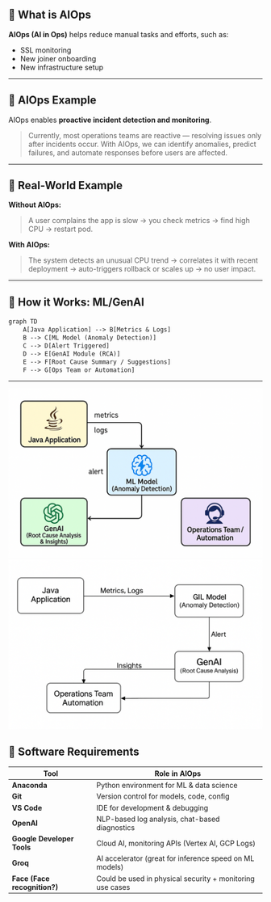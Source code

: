 ## 🧠 What is AIOps

**AIOps (AI in Ops)** helps reduce manual tasks and efforts, such as:
- SSL monitoring
- New joiner onboarding
- New infrastructure setup

---

## 🧠 AIOps Example

AIOps enables **proactive incident detection and monitoring**.

> Currently, most operations teams are reactive — resolving issues only after incidents occur. With AIOps, we can identify anomalies, predict failures, and automate responses before users are affected.

---

## 🧠 Real-World Example

**Without AIOps:**
> A user complains the app is slow → you check metrics → find high CPU → restart pod.

**With AIOps:**
> The system detects an unusual CPU trend → correlates it with recent deployment → auto-triggers rollback or scales up → no user impact.

---

## 🧠 How it Works: ML/GenAI

```mermaid
graph TD
    A[Java Application] --> B[Metrics & Logs]
    B --> C[ML Model (Anomaly Detection)]
    C --> D[Alert Triggered]
    D --> E[GenAI Module (RCA)]
    E --> F[Root Cause Summary / Suggestions]
    F --> G[Ops Team or Automation]
```


---
![Alt Text](../images/GenAI.png)
![Alt Text](../images/GenAI1.png)


## 🧠 Software Requirements

| Tool                  | Role in AIOps                                     |
|-----------------------|---------------------------------------------------|
| **Anaconda**          | Python environment for ML & data science         |
| **Git**               | Version control for models, code, config         |
| **VS Code**           | IDE for development & debugging                  |
| **OpenAI**            | NLP-based log analysis, chat-based diagnostics   |
| **Google Developer Tools** | Cloud AI, monitoring APIs (Vertex AI, GCP Logs) |
| **Groq**              | AI accelerator (great for inference speed on ML models) |
| **Face (Face recognition?)** | Could be used in physical security + monitoring use cases |
